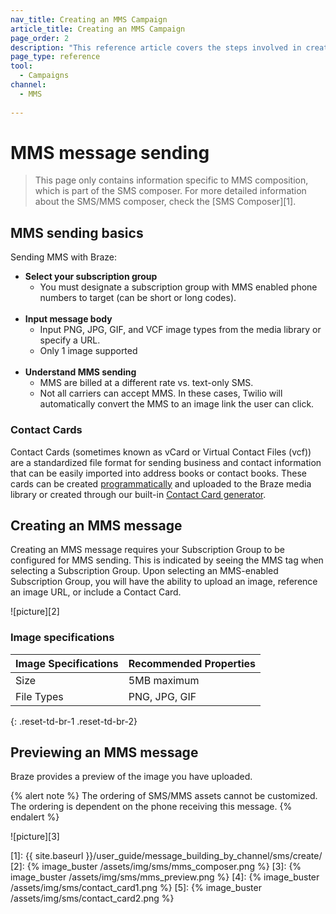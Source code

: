 ```yaml
---
nav_title: Creating an MMS Campaign
article_title: Creating an MMS Campaign
page_order: 2
description: "This reference article covers the steps involved in creating, sending, and previewing an MMS message."
page_type: reference
tool:
  - Campaigns
channel:
  - MMS
  
---
```


# MMS message sending

> This page only contains information specific to MMS composition, which is part of the SMS composer. For more detailed information about the SMS/MMS composer, check the [SMS Composer][1].

## MMS sending basics

Sending MMS with Braze:

- __Select your subscription group__
  - You must designate a subscription group with MMS enabled phone numbers to target (can be short or long codes).<br><br>
- __Input message body__
  - Input PNG, JPG, GIF, and VCF image types from the media library or specify a URL.
  - Only 1 image supported<br><br>
- __Understand MMS sending__
  - MMS are billed at a different rate vs. text-only SMS.
  - Not all carriers can accept MMS. In these cases, Twilio will automatically convert the MMS to an image link the user can click.

### Contact Cards

Contact Cards (sometimes known as vCard or Virtual Contact Files (vcf)) are a standardized file format for sending business and contact information that can be easily imported into address books or contact books. These cards can be created [programmatically](https://www.twilio.com/blog/send-vcard-twilio-sms) and uploaded to the Braze media library or created through our built-in [Contact Card generator]({{site.baseurl}}/user_guide/message_building_by_channel/sms/mms/contact_card/).

## Creating an MMS message

Creating an MMS message requires your Subscription Group to be configured for MMS sending. This is indicated by seeing the MMS tag when selecting a Subscription Group. Upon selecting an MMS-enabled Subscription Group, you will have the ability to upload an image, reference an image URL, or include a Contact Card.

![picture][2]

### Image specifications

**Image Specifications** | **Recommended Properties**
--- | ---
Size | 5MB maximum
File Types | PNG, JPG, GIF
{: .reset-td-br-1 .reset-td-br-2}

## Previewing an MMS message

Braze provides a preview of the image you have uploaded. 

{% alert note %}
The ordering of SMS/MMS assets cannot be customized. The ordering is dependent on the phone receiving this message.
{% endalert %}

![picture][3]


[1]: {{ site.baseurl }}/user_guide/message_building_by_channel/sms/create/
[2]: {% image_buster /assets/img/sms/mms_composer.png %}
[3]: {% image_buster /assets/img/sms/mms_preview.png %}
[4]: {% image_buster /assets/img/sms/contact_card1.png %}
[5]: {% image_buster /assets/img/sms/contact_card2.png %}
